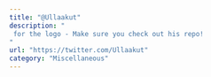 ```yaml
---
title: "@Ullaakut"
description: "
 for the logo - Make sure you check out his repo!
"
url: "https://twitter.com/Ullaakut"
category: "Miscellaneous"
---
```

